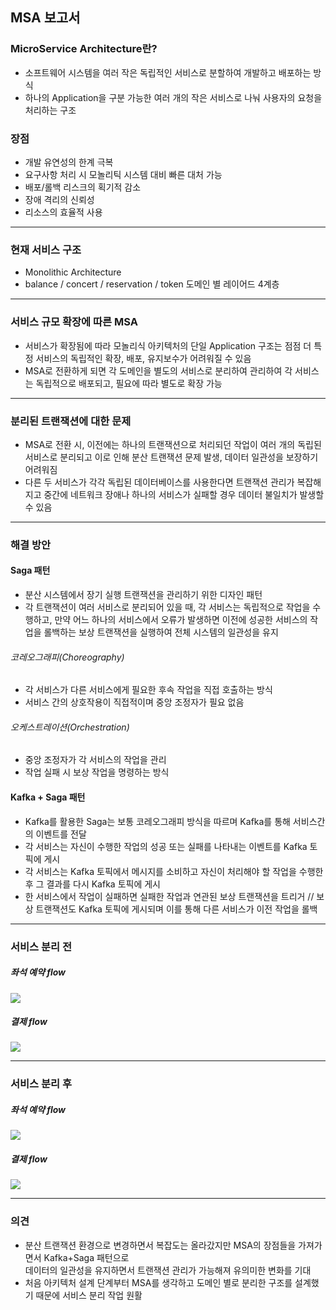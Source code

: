 ## MSA 보고서
### MicroService Architecture란?
- 소프트웨어 시스템을 여러 작은 독립적인 서비스로 분할하여 개발하고 배포하는 방식
- 하나의 Application을 구분 가능한 여러 개의 작은 서비스로 나눠 사용자의 요청을 처리하는 구조
### 장점
- 개발 유연성의 한계 극복
- 요구사항 처리 시 모놀리틱 시스템 대비 빠른 대처 가능
- 배포/롤백 리스크의 획기적 감소
- 장애 격리의 신뢰성
- 리소스의 효율적 사용

---

### 현재 서비스 구조
- Monolithic Architecture
- balance / concert / reservation / token 도메인 별 레이어드 4계층

---

### 서비스 규모 확장에 따른 MSA
- 서비스가 확장됨에 따라 모놀리식 아키텍처의 단일 Application 구조는 점점 더 특정 서비스의 독립적인 확장, 배포, 유지보수가 어려워질 수 있음
- MSA로 전환하게 되면 각 도메인을 별도의 서비스로 분리하여 관리하여 각 서비스는 독립적으로 배포되고, 필요에 따라 별도로 확장 가능

---

### 분리된 트랜잭션에 대한 문제
- MSA로 전환 시, 이전에는 하나의 트랜잭션으로 처리되던 작업이 여러 개의 독립된 서비스로 분리되고 이로 인해 분산 트랜잭션 문제 발생, 데이터 일관성을 보장하기 어려워짐
- 다른 두 서비스가 각각 독립된 데이터베이스를 사용한다면 트랜잭션 관리가 복잡해지고 중간에 네트워크 장애나 하나의 서비스가 실패할 경우 데이터 불일치가 발생할 수 있음

---

### 해결 방안
#### Saga 패턴
- 분산 시스템에서 장기 실행 트랜잭션을 관리하기 위한 디자인 패턴
- 각 트랜잭션이 여러 서비스로 분리되어 있을 때, 각 서비스는 독립적으로 작업을 수행하고, 만약 어느 하나의 서비스에서 오류가 발생하면 이전에 성공한 서비스의 작업을 롤백하는 보상 트랜잭션을 실행하여 전체 시스템의 일관성을 유지
###### 코레오그래피(Choreography)
- 각 서비스가 다른 서비스에게 필요한 후속 작업을 직접 호출하는 방식
- 서비스 간의 상호작용이 직접적이며 중앙 조정자가 필요 없음
###### 오케스트레이션(Orchestration)
- 중앙 조정자가 각 서비스의 작업을 관리
- 작업 실패 시 보상 작업을 명령하는 방식
#### Kafka + Saga 패턴
- Kafka를 활용한 Saga는 보통 코레오그래피 방식을 따르며 Kafka를 통해 서비스간의 이벤트를 전달
- 각 서비스는 자신이 수행한 작업의 성공 또는 실패를 나타내는 이벤트를 Kafka 토픽에 게시
- 각 서비스는 Kafka 토픽에서 메시지를 소비하고 자신이 처리해야 할 작업을 수행한 후 그 결과를 다시 Kafka 토픽에 게시
- 한 서비스에서 작업이 실패하면 실패한 작업과 연관된 보상 트랜잭션을 트리거 // 보상 트랜잭션도 Kafka 토픽에 게시되며 이를 통해 다른 서비스가 이전 작업을 롤백

---

### 서비스 분리 전

##### 좌석 예약 flow
![](msa_screen/기존좌석예약flow.png)
##### 결제 flow
![](msa_screen/기존결제flow.png)

---

### 서비스 분리 후

##### 좌석 예약 flow
![](msa_screen/서비스분리후좌석예약flow.png)
##### 결제 flow
![](msa_screen/서비스분리후결제flow.png)

---

### 의견
- 분산 트랜잭션 환경으로 변경하면서 복잡도는 올라갔지만 MSA의 장점들을 가져가면서 Kafka+Saga 패턴으로   
데이터의 일관성을 유지하면서 트랜잭션 관리가 가능해져 유의미한 변화를 기대
- 처음 아키텍처 설계 단계부터 MSA를 생각하고 도메인 별로 분리한 구조를 설계했기 때문에 서비스 분리 작업 원활